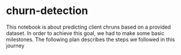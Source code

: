 # churn-detection
This notebook is about predicting client chruns based on a provided dataset. In order to achieve this goal, we had to make some basic milestones. The following plan describes the steps we followed in this journey
